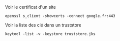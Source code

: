 
Voir le certificat d'un site
```Shell
openssl s_client -showcerts -connect google.fr:443
```


Voir la liste des clé dans un truststore
```shell
keytool -list -v -keystore truststore.jks
```
